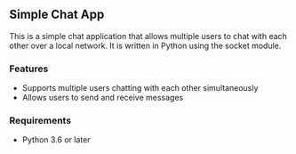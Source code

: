 ## Simple Chat App

This is a simple chat application that allows multiple users to chat with each other over a local network. It is written in Python using the socket module.

### Features

* Supports multiple users chatting with each other simultaneously
* Allows users to send and receive messages

### Requirements

* Python 3.6 or later
